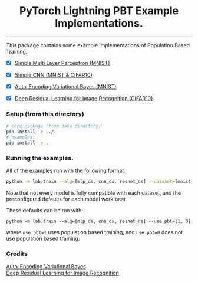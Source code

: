 <div align="center">

# PyTorch Lightning PBT Example Implementations.

</div>

---
This package contains some example implementations of Population Based Training.

- [x] [Simple Multi Layer Perceptron (MNIST)](lab/ptl_agents/mlp_ds.py)
- [x] [Simple CNN (MNIST & CIFAR10)](lab/ptl_agents/resnet_ds.py)
- [x] [Auto-Encoding Variational Bayes (MNIST)](lab/ptl_agents/vae_ds.py)
- [x] [Deep Residual Learning for Image Recognition (CIFAR10)](lab/ptl_agents/resnet_ds.py)


### Setup (from this directory)
```bash
# core package (from base directory)
pip install -e ../.
# examples
pip install -e .
```

### Running the examples.
All of the examples run with the following format. 
```bash
python -m lab.train --alg=[mlp_ds, cnn_ds, resnet_ds] --dataset=[mnist, cifar10, cifar100] --use_pbt=[1, 0]
```

Note that not every model is fully compatible with each dataset, and the preconfigured defaults for each model work best.  

These defaults can be run with:
```
python -m lab.train --alg=[mlp_ds, cnn_ds, resnet_ds] --use_pbt=[1, 0]
```

where `use_pbt=1` uses population based training, and `use_pbt=0` does not use population based training. 


### Credits
[Auto-Encoding Variational Bayes](https://arxiv.org/abs/1312.6114)  
[Deep Residual Learning for Image Recognition](https://arxiv.org/abs/1512.03385)
